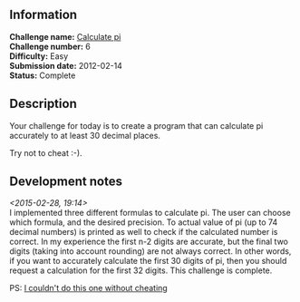 ## Information

**Challenge name:** [Calculate pi](http://www.reddit.com/r/dailyprogrammer/comments/pp53w/2142012_challenge_6_easy/)  
**Challenge number:** 6  
**Difficulty:** Easy  
**Submission date:** 2012-02-14  
**Status:** Complete

## Description

Your challenge for today is to create a program that can calculate pi accurately to at least 30 decimal
places. 

Try not to cheat :-).

## Development notes

*<2015-02-28, 19:14>*  
I implemented three different formulas to calculate pi. The user can choose which formula, and the desired
precision. To actual value of pi (up to 74 decimal numbers) is printed as well to check if the calculated
number is correct. In my experience the first n-2 digits are accurate, but the final two digits (taking into
account rounding) are not always correct. In other words, if you want to accurately calculate the first
30 digits of pi, then you should request a calculation for the first 32 digits. This challenge is complete.

PS: [I couldn't do this one without cheating](http://thelivingpearl.com/2013/05/28/computing-pi-with-python/)
